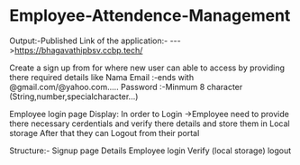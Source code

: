 # Employee-Attendence-Management

Output:-Published Link of the application:-
--->https://bhagavathipbsv.ccbp.tech/

Create a sign up from for where new user can able to access by providing there required details like
Nama
Email :-ends with @gmail.com/@yahoo.com.....
Password :-Minmum 8 character (String,number,specialcharacter...) 

Employee login page Display:
In order to Login ->Employee need to provide there necessary cerdentials and verify there details and store them in Local storage 
After that they can Logout from their portal

Structure:-
Signup page 
Details 
Employee login 
Verify (local storage) 
logout
